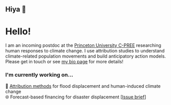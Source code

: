## Hiya 👋

<!--
**geoliz/geoliz** is a ✨ _special_ ✨ repository because its `README.md` (this file) appears on your GitHub profile.

Here are some ideas to get you started:

- 🔭 I’m currently working on ...
- 🌱 I’m currently learning ...
- 👯 I’m looking to collaborate on ...
- 🤔 I’m looking for help with ...
- 💬 Ask me about ...
- 📫 How to reach me: ...
- 😄 Pronouns: ...
- ⚡ Fun fact: ...
-->
# Hello!

I am an incoming postdoc at the [Princeton University C-PREE](https://cpree.princeton.edu/) researching human responses to climate change. I use attribution studies to understand climate-related population movements and build anticipatory action models. Please get in touch or see [my bio page](https://lisathalheimer.github.io/) for more details!


### I'm currently working on...

:runner: [Attribution methods](http://pure.iiasa.ac.at/id/eprint/17149/) for flood displacement and human-induced climate change <br />
:globe_with_meridians: Forecast-based financing for disaster displacement [[Issue brief](https://www.forecast-based-financing.org/wp-content/uploads/2020/10/RCRC_IFRC-FbF-and-Displacement-Issue-Brief.pdf)] <br />
